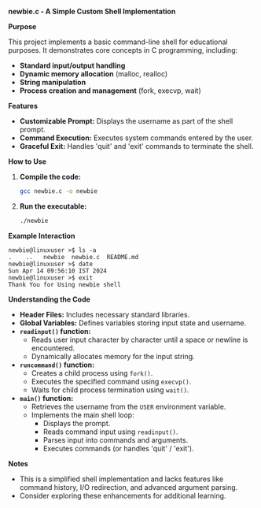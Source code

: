 **newbie.c - A Simple Custom Shell Implementation**

**Purpose**

This project implements a basic command-line shell for educational purposes. It demonstrates core concepts in C programming, including:

* **Standard input/output handling** 
* **Dynamic memory allocation** (malloc, realloc)
* **String manipulation**
* **Process creation and management** (fork, execvp, wait) 

**Features**

* **Customizable Prompt:** Displays the username as part of the shell prompt.
* **Command Execution:** Executes system commands entered by the user.
* **Graceful Exit:** Handles 'quit' and 'exit' commands to terminate the shell.

**How to Use**

1. **Compile the code:**
   ```bash
   gcc newbie.c -o newbie 
   ```
2. **Run the executable:**
   ```bash
   ./newbie 
   ```

**Example Interaction**

```
newbie@linuxuser >$ ls -a
.    ..   newbie  newbie.c  README.md
newbie@linuxuser >$ date
Sun Apr 14 09:56:10 IST 2024
newbie@linuxuser >$ exit
Thank You for Using newbie shell
```

**Understanding the Code**

* **Header Files:** Includes necessary standard libraries.
* **Global Variables:** Defines variables storing input state and username.
* **`readinput()` function:** 
   * Reads user input character by character until a space or newline is encountered.
   * Dynamically allocates memory for the input string.
* **`runcommand()` function:**
   * Creates a child process using `fork()`.
   * Executes the specified command using `execvp()`.
   * Waits for child process termination using `wait()`.
* **`main()` function:**
    * Retrieves the username from the `USER` environment variable.
    * Implements the main shell loop:
        * Displays the prompt.
        * Reads command input using `readinput()`.
        * Parses input into commands and arguments.
        * Executes commands (or handles 'quit' / 'exit').

**Notes**

* This is a simplified shell implementation and lacks features like command history, I/O redirection, and advanced argument parsing.
* Consider exploring these enhancements for additional learning.

